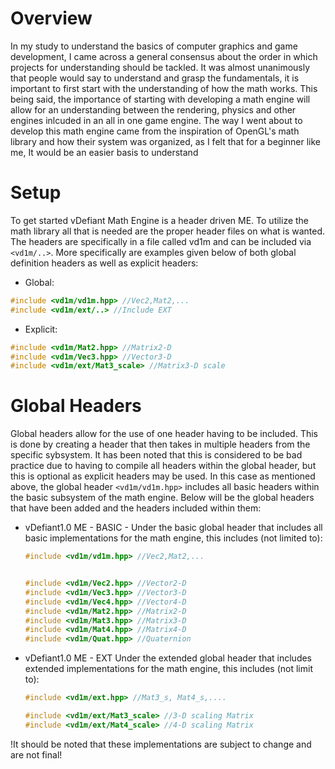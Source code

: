 # Overview
In my study to understand the basics of computer graphics and game development, I came across a general consensus about the order in which projects for understanding should be tackled. It was almost unanimously that people would say to understand and grasp the fundamentals, it is important to first start with the understanding of how the math works. This being said, the importance of starting with developing a math engine will allow for an understanding between the rendering, physics and other engines inlcuded in an all in one game engine. The way I went about to develop this math engine came from the inspiration of OpenGL's math library and how their system was organized, as I felt that for a beginner like me, It would be an easier basis to understand

# Setup
To get started vDefiant Math Engine is a header driven ME. To utilize the math library all that is needed are the proper header files on what is wanted. The headers are specifically in a file called vd1m and can be included via ```<vd1m/..>```. More specifically are examples given below of both global definition headers as well as explicit headers:

- Global:
```cpp
#include <vd1m/vd1m.hpp> //Vec2,Mat2,...
#include <vd1m/ext/..> //Include EXT
```
- Explicit:
```cpp
#include <vd1m/Mat2.hpp> //Matrix2-D
#include <vd1m/Vec3.hpp> //Vector3-D
#include <vd1m/ext/Mat3_scale> //Matrix3-D scale
```

# Global Headers
Global headers allow for the use of one header having to be included. This is done by creating a header that then takes in multiple headers from the specific sybsystem. It has been noted that this is considered to be bad practice due to having to compile all headers within the global header, but this is optional as explicit headers may be used. In this case as mentioned above, the global header ```<vd1m/vd1m.hpp>``` includes all basic headers within the basic subsystem of the math engine. Below will be the global headers that have been added and the headers included within them:

- vDefiant1.0 ME - BASIC - 
    Under the basic global header that includes all basic implementations for the math engine, this includes (not limited to):
    ```cpp
    #include <vd1m/vd1m.hpp> //Vec2,Mat2,...
    
    
    #include <vd1m/Vec2.hpp> //Vector2-D
    #include <vd1m/Vec3.hpp> //Vector3-D
    #include <vd1m/Vec4.hpp> //Vector4-D
    #include <vd1m/Mat2.hpp> //Matrix2-D
    #include <vd1m/Mat3.hpp> //Matrix3-D
    #include <vd1m/Mat4.hpp> //Matrix4-D
    #include <vd1m/Quat.hpp> //Quaternion
    ```
- vDefiant1.0 ME - EXT
    Under the extended global header that includes extended implementations for the math engine, this includes (not limit to):
    ```cpp
    #include <vd1m/ext.hpp> //Mat3_s, Mat4_s,....
    
    #include <vd1m/ext/Mat3_scale> //3-D scaling Matrix
    #include <vd1m/ext/Mat4_scale> //4-D scaling Matrix
    ```

!It should be noted that these implementations are subject to change and are not final!


